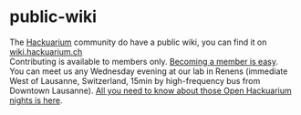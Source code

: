 # public-wiki
The [Hackuarium](http://hackuarium.ch) community do have a public wiki, you can find it on [wiki.hackuarium.ch](https://wiki.hackuarium.ch)  
Contributing is available to members only. [Becoming a member is easy](http://wiki.hackuarium.ch/w/Main_Page#Want_to_join.3F).  
You can meet us any Wednesday evening at our lab in Renens (immediate West of Lausanne, Switzerland, 15min by high-frequency bus from Downtown Lausanne). [All you need to know about those Open Hackuarium nights is here](http://wiki.hackuarium.ch/w/Open_Hackuarium).
